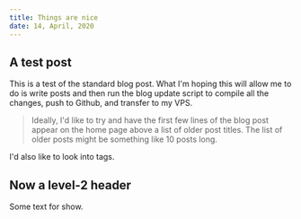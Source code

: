 ```yaml
---
title: Things are nice
date: 14, April, 2020
---
```


## A test post

This is a test of the standard blog post. What I'm hoping this will allow me to do is write posts and then run the blog update script to compile all the changes, push to Github, and transfer to my VPS.

> Ideally, I'd like to try and have the first few lines of the blog post appear on the home page above a list of older post titles. The list of older posts might be something like 10 posts long.

I'd also like to look into tags.

## Now a level-2 header

Some text for show.
